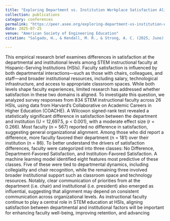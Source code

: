 ```yaml
---
title: "Exploring Department vs. Institution Workplace Satisfaction Alignment Among STEM Professional Track Faculty at HSIs Using Machine Learning."
collection: publications
category: conferences
permalink: "https://peer.asee.org/exploring-department-vs-institution-workplace-satisfaction-alignment-among-stem-instructional-faculty-at-hsis-using-machine-learning"
date: 2025-07-25
venue: "American Society of Engineering Education"
citation: "Salgado, H., & Kendall, M. R., & Strong, A. C. (2025, June), Exploring Department vs. Institution Workplace Satisfaction Alignment Among STEM Instructional Faculty at HSIs using Machine Learning Paper presented at 2025 ASEE Annual Conference & Exposition , Montreal, Quebec, Canada . 10.18260/1-2--56501"

---
```


This empirical research brief examines differences in satisfaction at the departmental and institutional levels among STEM instructional faculty at Hispanic-Serving Institutions (HSIs). Faculty satisfaction is influenced by both departmental interactions—such as those with chairs, colleagues, and staff—and broader institutional resources, including salary, technological infrastructure, and access to appropriate classroom spaces. While both levels shape faculty experiences, limited research has addressed whether satisfaction in these two domains is aligned. To investigate this question, we analyzed survey responses from 834 STEM instructional faculty across 26 HSIs, using data from Harvard’s Collaborative on Academic Careers in Higher Education (COACHE). A Wilcoxon signed-rank test revealed a statistically significant difference in satisfaction between the department and institution (U = 12,697.5, p &lt; 0.001), with a moderate effect size (r = 0.266). Most faculty (n = 567) reported no difference in satisfaction, suggesting general organizational alignment. Among those who did report a difference, more faculty favored their department (n = 181) over their institution (n = 86). To better understand the drivers of satisfaction differences, faculty were categorized into three classes: No Difference, Department-Favored Satisfaction, and Institution-Favored Satisfaction. A machine learning model identified eight features most predictive of these classes. Five of these were tied to departmental dynamics, including collegiality and chair recognition, while the remaining three involved broader institutional support such as classroom space and technology resources. Notably, clear communication of priorities from at the department (i.e. chair) and institutional (i.e. president) also emerged as influential, suggesting that alignment may depend on consistent communication across organizational levels. As instructional faculty continue to play a central role in STEM education at HSIs, aligning satisfaction between departmental and institutional factors will be important for enhancing faculty well-being, improving retention, and advancing
